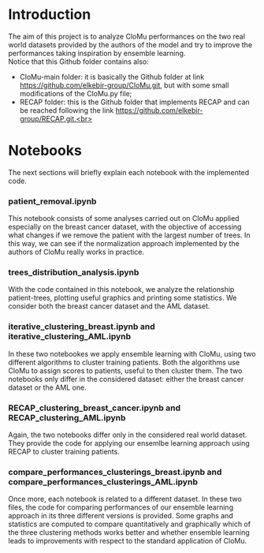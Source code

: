 # Introduction
The aim of this project is to analyze CloMu performances on the two real world datasets provided by the authors of the model and try to improve the performances taking inspiration by ensemble learning.<br>
Notice that this Github folder contains also:
- CloMu-main folder: it is basically the Github folder at link https://github.com/elkebir-group/CloMu.git, but with some small modifications of the CloMu.py file;
- RECAP folder: this is the Github folder that implements RECAP and can be reached following the link https://github.com/elkebir-group/RECAP.git.<br>

# Notebooks
The next sections will briefly explain each notebook with the implemented code.

### patient_removal.ipynb
This notebook consists of some analyses carried out on CloMu applied especially on the breast cancer dataset, with the objective of accessing what changes if we remove the patient with the largest number of trees. In this way, we can see if the normalization approach implemented by the authors of CloMu really works in practice.

### trees_distribution_analysis.ipynb
With the code contained in this notebook, we analyze the relationship patient-trees, plotting useful graphics and printing some statistics. We consider both the breast cancer dataset and the AML dataset.

### iterative_clustering_breast.ipynb and iterative_clustering_AML.ipynb
In these two notebookes we apply ensemble learning with CloMu, using two different algorithms to cluster training patients. Both the algorithms use CloMu to assign scores to patients, useful to then cluster them. The two notebooks only differ in the considered dataset: either the breast cancer dataset or the AML one.

### RECAP_clustering_breast_cancer.ipynb and RECAP_clustering_AML.ipynb
Again, the two notebooks differ only in the considered real world dataset. They provide the code for applying our ensemlbe learning approach using RECAP to cluster training patients.

### compare_performances_clusterings_breast.ipynb and compare_performances_clusterings_AML.ipynb
Once more, each notebook is related to a different dataset. In these two files, the code for comparing performances of our ensemble learning approach in its three different versions is provided. Some graphs and statistics are computed to compare quantitatively and graphically which of the three clustering methods works better and whether ensemble learning leads to improvements with respect to the standard application of CloMu.
